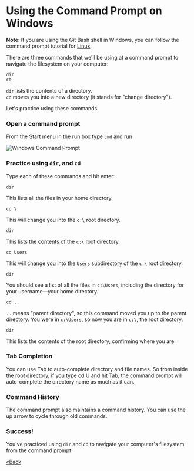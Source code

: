 # Using the Command Prompt on Windows

<div class="alert alert-info">
<strong>Note</strong>: If you are using the Git Bash shell in Windows,
you can follow the command prompt tutorial for
<a href="/ruby_from_scratch/command_prompt/linux">Linux</a>.
</div>

There are three commands that we'll be using at a command prompt to navigate the filesystem on your computer:  

```text
dir
cd
```

`dir` lists the contents of a directory.  
`cd` moves you into a new directory (it stands for "change directory").  

Let's practice using these commands.  

### Open a command prompt
From the Start menu in the run box type `cmd` and run

![Windows Command Prompt](/images/installfest/windows_command_prompt.png)

### Practice using `dir`, and `cd`

Type each of these commands and hit enter:

```text
dir
```
This lists all the files in your home directory.

```text
cd \
```
This will change you into the `c:\` root directory.

```text
dir
```
This lists the contents of the `c:\` root directory.

```text
cd Users
```
This will change you into the `Users` subdirectory of the `c:\` root directory.

```text
dir
```
You should see a list of all the files in `c:\Users`, including the directory for your username—your home directory.

```text
cd ..
```
`..` means "parent directory", so this command moved you up to the parent directory. You were in `c:\Users`, so now you are in `c:\`, the root directory.

```text
dir
```
This lists the contents of the root directory, confirming where you are.

### Tab Completion
You can use Tab to auto-complete directory and file names. 
So from inside the root directory, if you type cd U and hit Tab, the command prompt will auto-complete the directory 
name as much as it can.  

### Command History
The command prompt also maintains a command history. You can use the up arrow to cycle through old commands.

### Success!
You've practiced using `dir` and `cd` to navigate your computer's filesystem from the command prompt.

[«Back](/ruby_from_scratch)
